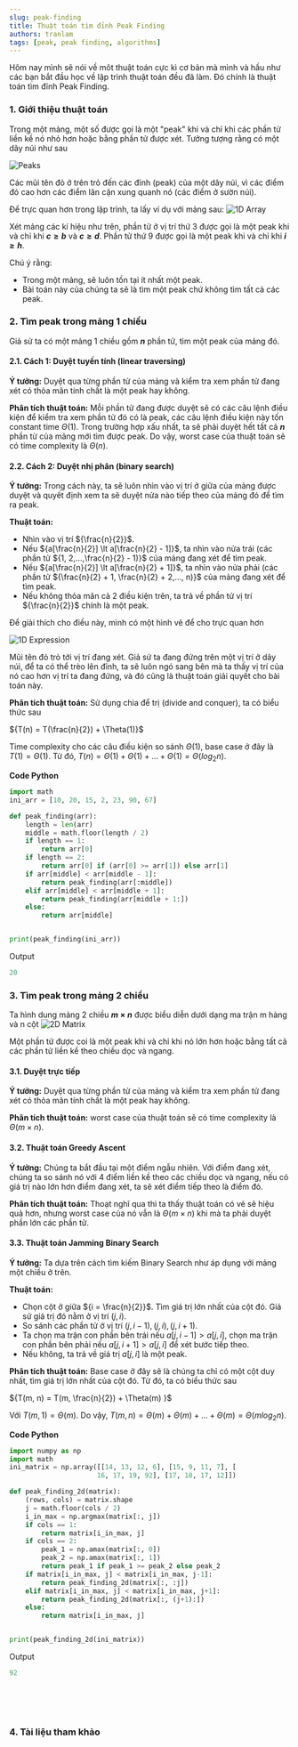 ```yaml
---
slug: peak-finding
title: Thuật toán tìm đỉnh Peak Finding
authors: tranlam
tags: [peak, peak finding, algorithms]
---
```


Hôm nay mình sẽ nói về môt thuật toán cực kì cơ bản mà mình và hầu như các bạn bắt đầu học về lập trình thuật toán đều đã làm. Đó chính là thuật toán tìm đỉnh Peak Finding.

<!--truncate-->

### 1. Giới thiệu thuật toán
Trong một mảng, một số được gọi là một "peak" khi và chỉ khi các phần tử liền kề nó nhỏ hơn hoặc bằng phần tử được xét. Tưởng tượng rằng có một dãy núi như sau

![Peaks](./images/peaks.PNG)

Các mũi tên đỏ ở trên trỏ đến các đỉnh (peak) của một dãy núi, vì các điểm đó cao hơn các điểm lân cận xung quanh nó (các điểm ở sườn núi).

Để trực quan hơn trong lập trình, ta lấy ví dụ với mảng sau:
![1D Array](./images/1Darr.PNG)

Xét mảng các kí hiệu như trên, phần tử ở vị trí thứ 3 được gọi là một peak khi và chỉ khi **${c \ge b}$** và **${c \ge d}$**. Phần tử thứ 9 được gọi là một peak khi và chỉ khi **${i \ge h}$**.

Chú ý rằng: 
* Trong một mảng, sẽ luôn tồn tại ít nhất một peak.
* Bài toán này của chúng ta sẽ là tìm một peak chứ không tìm tất cả các peak.

### 2. Tìm peak trong mảng 1 chiều
Giả sử ta có một mảng 1 chiều gồm **${n}$** phần tử, tìm một peak của mảng đó.

#### 2.1. Cách 1: Duyệt tuyến tính (linear traversing)
**Ý tưởng:** Duyệt qua từng phần tử của mảng và kiểm tra xem phần tử đang xét có thỏa mãn tính chất là một peak hay không.

**Phân tích thuật toán:** Mỗi phần tử đang được duyệt sẽ có các câu lệnh điều kiện để kiểm tra xem phần tử đó có là peak, các câu lệnh điều kiện này tốn constant time ${\Theta(1)}$. Trong trường hợp xấu nhất, ta sẽ phải duyệt hết tất cả **${n}$** phần từ của mảng mới tìm được peak. Do vậy, worst case của thuật toán sẽ có time complexity là ${\Theta(n)}$.

#### 2.2. Cách 2: Duyệt nhị phân (binary search)
**Ý tưởng:** Trong cách này, ta sẽ luôn nhìn vào vị trí ở giữa của mảng được duyệt và quyết định xem ta sẽ duyệt nửa nào tiếp theo của mảng đó để tìm ra peak.

**Thuật toán:** 
* Nhìn vào vị trí ${\frac{n}{2}}$.
* Nếu ${a[\frac{n}{2}] \lt a[\frac{n}{2} - 1]}$, ta nhìn vào nửa trái (các phần tử ${1, 2,...,\frac{n}{2} - 1)}$ của mảng đang xét để tìm peak.
* Nếu ${a[\frac{n}{2}] \lt a[\frac{n}{2} + 1]}$, ta nhìn vào nửa phải (các phần tử ${\frac{n}{2} + 1, \frac{n}{2} + 2,..., n)}$ của mảng đang xét để tìm peak.
* Nếu không thỏa mãn cả 2 điều kiện trên, ta trả về phần tử vị trí ${\frac{n}{2}}$ chính là một peak.

Để giải thích cho điều này, mình có một hình vẽ để cho trực quan hơn

![1D Expression](./images/1Dexp.PNG)

Mũi tên đỏ trỏ tới vị trí đang xét. Giả sử ta đang đứng trên một vị trí ở dãy núi, để ta có thể trèo lên đỉnh, ta sẽ luôn ngó sang bên mà ta thấy vị trí của nó cao hơn vị trí ta đang đứng, và đó cũng là thuật toán giải quyết cho bài toán này.

**Phân tích thuật toán:** Sử dụng chia để trị (divide and conquer), ta có biểu thức sau
<p style={{textAlign: "center"}}>

${T(n) = T(\frac{n}{2}) + \Theta(1)}$

</p>

Time complexity cho các câu điều kiện so sánh ${\Theta(1)}$, base case ở đây là ${T(1) = \Theta(1)}$.
Từ đó, ${T(n) = \Theta(1) + \Theta(1) +...+ \Theta(1) = \Theta(log{_2}{n})}$.

**Code Python**
```python
import math
ini_arr = [10, 20, 15, 2, 23, 90, 67]

def peak_finding(arr):
    length = len(arr)
    middle = math.floor(length / 2)
    if length == 1:
        return arr[0]
    if length == 2:
        return arr[0] if (arr[0] >= arr[1]) else arr[1]
    if arr[middle] < arr[middle - 1]:
        return peak_finding(arr[:middle])
    elif arr[middle] < arr[middle + 1]:
        return peak_finding(arr[middle + 1:])
    else:
        return arr[middle]


print(peak_finding(ini_arr))
```
Output
```python
20
```

### 3. Tìm peak trong mảng 2 chiều
Ta hình dung mảng 2 chiều **${m \times n}$** được biểu diễn dưới dạng ma trận m hàng và n cột
![2D Matrix](./images/2Dmat.PNG)

Một phần tử được coi là một peak khi và chỉ khi nó lớn hơn hoặc bằng tất cả các phần tử liền kề theo chiều dọc và ngang.

#### 3.1. Duyệt trực tiếp
**Ý tưởng:** Duyệt qua từng phần tử của mảng và kiểm tra xem phần tử đang xét có thỏa mãn tính chất là một peak hay không.

**Phân tích thuật toán:** worst case của thuật toán sẽ có time complexity là ${\Theta(m \times n)}$.

#### 3.2. Thuật toán Greedy Ascent
**Ý tưởng:** Chúng ta bắt đầu tại một điểm ngẫu nhiên. Với điểm đang xét, chúng ta so sánh nó với 4 điểm liền kề theo các chiều dọc và ngang, nếu có giá trị nào lớn hơn điểm đang xét, ta sẽ xét điểm tiếp theo là điểm đó.

**Phân tích thuật toán:** Thoạt nghĩ qua thì ta thấy thuật toán có vẻ sẽ hiệu quả hơn, nhưng worst case của nó vẫn là ${\Theta(m \times n)}$ khi mà ta phải duyệt phần lớn các phần tử.

#### 3.3. Thuật toán Jamming Binary Search
**Ý tưởng:** Ta dựa trên cách tìm kiếm Binary Search như áp dụng với mảng một chiều ở trên.

**Thuật toán:** 
* Chọn cột ở giữa ${i = \frac{n}{2}}$. Tìm giá trị lớn nhất của cột đó. Giả sử giá trị đó nằm ở vị trí ${(j, i)}$.
* So sánh các phần tử ở vị trí ${(j, i - 1), (j, i), (j, i + 1)}$.
* Ta chọn ma trận con phần bên trái nếu ${a[j, i - 1] \gt a[j, i]}$, chọn ma trận con phần bên phải nếu ${a[j, i + 1] \gt a[j, i]}$ để xét bước tiếp theo.
* Nếu không, ta trả về giá trị ${a[j, i]}$ là một peak.

**Phân tích thuật toán:** Base case ở đây sẽ là chúng ta chỉ có một cột duy nhất, tìm giá trị lớn nhất của cột đó. Từ đó, ta có biểu thức sau
<p style={{textAlign: "center"}}>

${T(m, n) = T(m, \frac{n}{2}) + \Theta(m) }$

</p>

Với ${T(m, 1) = \Theta(m)}$.
Do vậy, ${T(m, n) = \Theta(m) + \Theta(m) +...+ \Theta(m) = \Theta(mlog{_2}{n})}$.

**Code Python**
```python
import numpy as np
import math
ini_matrix = np.array([[14, 13, 12, 6], [15, 9, 11, 7], [
                      16, 17, 19, 92], [17, 18, 17, 12]])

def peak_finding_2d(matrix):
    (rows, cols) = matrix.shape
    j = math.floor(cols / 2)
    i_in_max = np.argmax(matrix[:, j])
    if cols == 1:
        return matrix[i_in_max, j]
    if cols == 2:
        peak_1 = np.amax(matrix[:, 0])
        peak_2 = np.amax(matrix[:, 1])
        return peak_1 if peak_1 >= peak_2 else peak_2
    if matrix[i_in_max, j] < matrix[i_in_max, j-1]:
        return peak_finding_2d(matrix[:, :j])
    elif matrix[i_in_max, j] < matrix[i_in_max, j+1]:
        return peak_finding_2d(matrix[:, (j+1):])
    else:
        return matrix[i_in_max, j]


print(peak_finding_2d(ini_matrix))
```
Output
```python
92
```

<br/>
<br/>
<br/>

### 4. Tài liệu tham khảo
